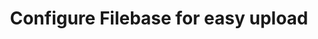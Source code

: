 ---
title: "Configure Filebase for easy upload"
link: https://filebase.com
weight: -65
type: link
---